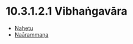

# 10.3.1.2.1 Vibhaṅgavāra

* [Nahetu](10.3.1.2.1/Nahetu.md)
* [Naārammaṇa](10.3.1.2.1/Naarammana.md)



